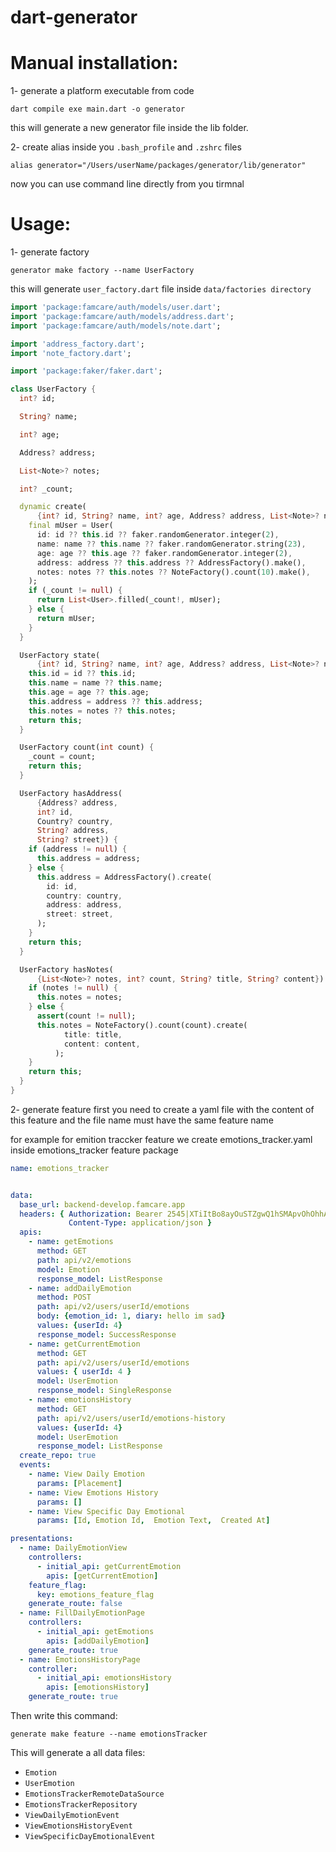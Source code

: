 # dart-generator

# Manual installation:

1- generate a platform executable from code 
```
dart compile exe main.dart -o generator
```
this will generate a new generator file inside the lib folder.

2- create alias inside you ```.bash_profile``` and ```.zshrc``` files 
```
alias generator="/Users/userName/packages/generator/lib/generator"
```
now you can use command line directly from you tirmnal 

# Usage:

1- generate factory
```
generator make factory --name UserFactory
```
this will generate ```user_factory.dart``` file inside ```data/factories directory```

``` dart
import 'package:famcare/auth/models/user.dart';
import 'package:famcare/auth/models/address.dart';
import 'package:famcare/auth/models/note.dart';

import 'address_factory.dart';
import 'note_factory.dart';

import 'package:faker/faker.dart';

class UserFactory {
  int? id;

  String? name;

  int? age;

  Address? address;

  List<Note>? notes;

  int? _count;

  dynamic create(
      {int? id, String? name, int? age, Address? address, List<Note>? notes}) {
    final mUser = User(
      id: id ?? this.id ?? faker.randomGenerator.integer(2),
      name: name ?? this.name ?? faker.randomGenerator.string(23),
      age: age ?? this.age ?? faker.randomGenerator.integer(2),
      address: address ?? this.address ?? AddressFactory().make(),
      notes: notes ?? this.notes ?? NoteFactory().count(10).make(),
    );
    if (_count != null) {
      return List<User>.filled(_count!, mUser);
    } else {
      return mUser;
    }
  }

  UserFactory state(
      {int? id, String? name, int? age, Address? address, List<Note>? notes}) {
    this.id = id ?? this.id;
    this.name = name ?? this.name;
    this.age = age ?? this.age;
    this.address = address ?? this.address;
    this.notes = notes ?? this.notes;
    return this;
  }

  UserFactory count(int count) {
    _count = count;
    return this;
  }

  UserFactory hasAddress(
      {Address? address,
      int? id,
      Country? country,
      String? address,
      String? street}) {
    if (address != null) {
      this.address = address;
    } else {
      this.address = AddressFactory().create(
        id: id,
        country: country,
        address: address,
        street: street,
      );
    }
    return this;
  }

  UserFactory hasNotes(
      {List<Note>? notes, int? count, String? title, String? content}) {
    if (notes != null) {
      this.notes = notes;
    } else {
      assert(count != null);
      this.notes = NoteFactory().count(count).create(
            title: title,
            content: content,
          );
    }
    return this;
  }
}
```
  
2- generate feature
first you need to create a yaml file with the content of this feature and the file name must have the same feature name

for example for emition traccker feature we create emotions_tracker.yaml inside emotions_tracker feature package
``` yaml
name: emotions_tracker


data:
  base_url: backend-develop.famcare.app
  headers: { Authorization: Bearer 2545|XTiItBo8ayOuSTZgwQ1hSMApvOhOhhAblj6o39lk,
             Content-Type: application/json }
  apis:
    - name: getEmotions
      method: GET
      path: api/v2/emotions
      model: Emotion
      response_model: ListResponse
    - name: addDailyEmotion
      method: POST
      path: api/v2/users/userId/emotions
      body: {emotion_id: 1, diary: hello im sad}
      values: {userId: 4}
      response_model: SuccessResponse
    - name: getCurrentEmotion
      method: GET
      path: api/v2/users/userId/emotions
      values: { userId: 4 }
      model: UserEmotion
      response_model: SingleResponse
    - name: emotionsHistory
      method: GET
      path: api/v2/users/userId/emotions-history
      values: {userId: 4}
      model: UserEmotion
      response_model: ListResponse
  create_repo: true
  events:
    - name: View Daily Emotion
      params: [Placement]
    - name: View Emotions History
      params: []
    - name: View Specific Day Emotional
      params: [Id, Emotion Id,  Emotion Text,  Created At]

presentations:
  - name: DailyEmotionView
    controllers:
      - initial_api: getCurrentEmotion
        apis: [getCurrentEmotion]
    feature_flag:
      key: emotions_feature_flag
    generate_route: false
  - name: FillDailyEmotionPage
    controllers:
      - initial_api: getEmotions
        apis: [addDailyEmotion]
    generate_route: true
  - name: EmotionsHistoryPage
    controller:
      - initial_api: emotionsHistory
        apis: [emotionsHistory]
    generate_route: true
```
Then write this command:
```
generate make feature --name emotionsTracker
```
This will generate a all data files: 
- ```Emotion```
- ```UserEmotion```
- ```EmotionsTrackerRemoteDataSource```
- ```EmotionsTrackerRepository```
- ```ViewDailyEmotionEvent```
- ```ViewEmotionsHistoryEvent```
- ```ViewSpecificDayEmotionalEvent```
